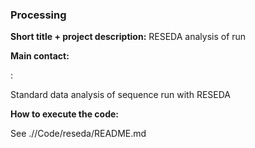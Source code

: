 ### Processing

**Short title + project description:** RESEDA analysis of run <RUN>

**Main contact:** <BIOINFORMATICIAN>

**<OUTDIR>**:

Standard data analysis of sequence run <RUN> with RESEDA

**How to execute the code:**

See ./<OUTDIR>/Code/reseda/README.md
